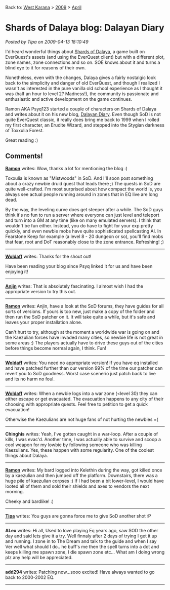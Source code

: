 Back to: [West Karana](/posts/westkarana.md) > [2009](/posts/2009/westkarana.md) > [April](./westkarana.md)
# Shards of Dalaya blog: Dalayan Diary

*Posted by Tipa on 2009-04-13 18:10:49*

I'd heard wonderful things about [Shards of Dalaya](http://www.shardsofdalaya.com/), a game built on EverQuest's assets (and using the EverQuest client) but with a different plot, zone names, zone connections and so on. SOE knows about it and turns a blind eye to it for reasons of their own.

Nonetheless, even with the changes, Dalaya gives a fairly nostalgic look back to the simplicity and danger of old EverQuest, and though I realized I wasn't as interested in the pure vanilla old school experience as I thought it was (half an hour to level 2? Madness!), the community is passionate and enthusiastic and active development on the game continues.

Ramon AKA Psyq123 started a couple of characters on Shards of Dalaya and writes about it on his new blog, [Dalayan Diary](http://dalayan.wordpress.com/). Even though SoD is not quite EverQuest classic, it really does bring me back to 1999 when I rolled my first character, an Erudite Wizard, and stepped into the Stygian darkness of Toxxulia Forest.

Great reading :)

## Comments!

**[Ramon](http://dalayan.wordpress.com)** writes: Wow, thanks a lot for mentioning the blog :)

Toxxulia is known as "Mistwoods" in SoD. And I'll soon post something about a crazy newbie druid quest that leads there ;) The quests in SoD are quite well-crafted. I'm most surprised about how compact the world is, you always see actual people running around in zones that in EQ live are long dead.

By the way, the leveling curve does get steeper after a while. The SoD guys think it's no fun to run a server where everyone can just level and teleport and turn into a GM at any time (like on many emulated servers). I think that wouldn't be fun either. Instead, you do have to fight for your exp pretty quickly, and even newbie mobs have quite sophisticated spellcasting AI. In Fearstone Keep for example (a level 8 - 20 dungeon or so), you'll find mobs that fear, root and DoT reasonably close to the zone entrance. Refreshing! ;)

---

**[Woldaff](http://www.shardsofdalaya.com)** writes: Thanks for the shout out!

Have been reading your blog since Psyq linked it for us and have been enjoying it!

---

**[Anjin](http://bulletpointsblog.blogspot.com)** writes: That is absolutely fascinating. I almost wish I had the appropriate version to try this out.

---

**[Ramon](http://dalayan.wordpress.com)** writes: Anjin, have a look at the SoD forums, they have guides for all sorts of versions. If yours is too new, just make a copy of the folder and then run the SoD patcher on it. It will take quite a while, but it's safe and leaves your proper installation alone.

Can't hurt to try, although at the moment a worldwide war is going on and the Kaezulian forces have invaded many cities, so newbie life is not great in some areas :) The players actually have to drive these guys out of the cities before things become normal again, I think. Fun!

---

**[Woldaff](http://www.shardsofdalaya.com)** writes: You need no appropriate version! If you have eq installed and have patched further than our version 99% of the time our patcher can revert you to SoD goodness. Worst case scenerio just patch back to live and its no harm no foul.

---

**[Woldaff](http://www.shardsofdalaya.com)** writes: When a newbie logs into a war zone (<level 30) they can either escape or get evacuated. The evacuation happens to any city of their choosing with appropriate quests. Feel free to petition to get a quick evacuation! 

Otherwise the Kaezulians are not huge fans of not hurting the newbies =(

---

**Chinghis** writes: Yeah, I've gotten caught in a war-loop. After a couple of kills, I was evac'd. Another time, I was actually able to survive and scoop a cool weapon for my lowbie by following someone who was killing Kaezulians. Yes, these happen with some regularity. One of the coolest things about Dalaya.

---

**[Ramon](http://dalayan.wordpress.com)** writes: My bard logged into Kelethin during the way, got killed once by a kaezulian and then jumped off the platform. Downstairs, there was a huge pile of kaezulian corpses :) If I had been a bit lower-level, I would have looted all of them and sold their shields and axes to vendors the next morning.

Cheeky and bardlike! :)

---

**[Tipa](https://chasingdings.com)** writes: You guys are gonna force me to give SoD another shot :P

---

**ALex** writes: Hi all,
 Used to love playing Eq years ago, saw SOD the other day and said lets give it a try. Well finnaly after 2 days of trying I get it up and running. I zone in to The Dream and talk to the guide and when I say Ver well what should I do.. he buff's me then the spell turns into a dot and keeps killing me spawn zone, I die spawn zone etc... What am I doing wrong plz any help will be appreciated.

---

**add294** writes: Patching now...sooo excited! Have always wanted to go back to 2000-2002 EQ.

---

